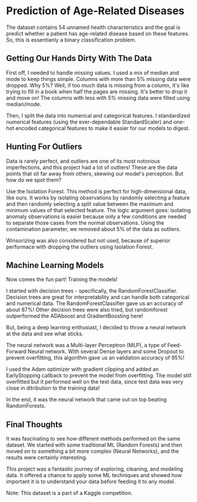 # Prediction of Age-Related Diseases

The dataset contains 54 unnamed health characteristics and the goal is predict whether a patient has age-related disease based on these features. So, this is essentianly a binary classification problem.

## Getting Our Hands Dirty With The Data
First off, I needed to handle missing values. I used a mix of median and mode to keep things simple. Columns with more than 5% missing data were dropped. Why 5%? Well, if too much data is missing from a column, it's like trying to fill in a book when half the pages are missing. It's better to drop it and move on! The columns with less with 5% missing data were filled using median/mode.

Then, I split the data into numerical and categorical features. I standardized numerical features (using the ever-dependable StandardScaler) and one-hot encoded categorical features to make it easier for our models to digest.

## Hunting For Outliers
Data is rarely perfect, and outliers are one of its most notorious imperfections, and this project had a lot of outliers! These are the data points that sit far away from others, skewing our model's perception. But how do we spot them?

Use the Isolation Forest. This method is perfect for high-dimensional data, like ours. It works by isolating observations by randomly selecting a feature and then randomly selecting a split value between the maximum and minimum values of that selected feature. The logic argument goes: isolating anomaly observations is easier because only a few conditions are needed to separate those cases from the normal observations. Using the contamination parameter, we removed about 5% of the data as outliers.

Winsorizing was also considered but not used, because of superior performace with dropping the outliers using Isolation Forest.

## Machine Learning Models
Now comes the fun part! Training the models!

I started with decision trees - specifically, the RandomForestClassifier. Decision trees are great for interpretability and can handle both categorical and numerical data. The RandomForestClassifier gave us an accuracy of about 87%! Other decision trees were also tried, but randomforest outperformed the ADAboost and GradientBoosting here!

But, being a deep learning enthusiast, I decided to throw a neural network at the data and see what sticks.

The neural network was a Multi-layer Perceptron (MLP), a type of Feed-Forward Neural network. With several Dense layers and some Dropout to prevent overfitting, this algorithm gave us an validation accuracy of 95%!

I used the Adam optimizer with gradient clipping and added an EarlyStopping callback to prevent the model from overfitting. The model still overfitted but it performed well on the test data, since test data was very close in ditribution to the training data!

In the end, it was the neural network that came out on top beating RandomForests.

## Final Thoughts
It was fascinating to see how different methods performed on the same dataset. We started with some traditional ML (Random Forests) and then moved on to something a bit more complex (Neural Networks), and the results were certainly interesting.

This project was a fantastic journey of exploring, cleaning, and modeling data. It offered a chance to apply some ML techniques and showed how important it is to understand your data before feeding it to any model.

Note: This dataset is a part of a Kaggle competition.